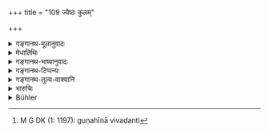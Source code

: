+++
title = "109 ज्येष्ठः कुलम्"

+++

<details><summary>गङ्गानथ-मूलानुवादः</summary>

It is the eldest brother who advances the family, or ruins it; the eldest brother is worthy of the highest honour; the eldest brother is never ill-treated by good men.—(109)
</details>

<details><summary>मेधातिथिः</summary>

य एव गुण**ज्येष्ठः** स **वर्धयति कुलम्** । अयम् एव निर्गुणस् तत्कुलं **विनाश्यति** । शीलवति ज्येष्ठे कनीयांसो ऽपि तथा वर्तन्ते । ते ऽपि गुणहीनेन विवदन्ते[^२६८] ॥ ९.१०९ ॥


[^२६८]:
     M G DK (1: 1197): guṇahīnā vivadanti
</details>

<details><summary>गङ्गानथ-भाष्यानुवादः</summary>

This is another eulogy on the eldest brother.

The right sort of eldest brother ‘*advances the family*’; and when the same is devoid of qualities, he ‘*ruins it*.’ When the eldest brother has a good character, his younger brothers also behave in the same manner. And when not possessed of good qualities, all these quarrel among themselves.—(109)
</details>

<details><summary>गङ्गानथ-टिप्पन्यः</summary>

This verse is quoted in *Vivādaratnākara* (p. 457), which adds the following notes:—‘*Kulam vardhayati*’, the prosperity of the family being brought about by the adopting of proper business-methods and the taking care of the younger brothers;—‘*vināśayati*’, all that this means is that he is in a position to ruin the family;—in
*Vyavahāra-Bālambhaṭṭī* (p. 656);—and in *Vīramitrodaya* (Vyavahāra
172a).
</details>

<details><summary>गङ्गानथ-तुल्य-वाक्यानि</summary>

**(verses 9.105-110)  
**

See Comparative notes for [Verse 9.105].
</details>

<details><summary>भारुचिः</summary>

एवं च सति,


> **ज्येष्ठः कुलं वर्धयति विनासयति (?) वा पुनः ।**

अनेवंगुणः, तस्मात् कारणात् ।

> **ज्येष्ठः पूज्यतमो लोके**

अतश् चासौ,

> **ज्येष्ठः सद्भिर् अगर्हितः  ॥ ९.१०९ ॥**
</details>

<details><summary>Bühler</summary>

109	The eldest (son) makes the family prosperous or, on the contrary, brings it to ruin; the eldest (is considered) among men most worthy of honour, the eldest is not treated with disrespect by the virtuous.
</details>
